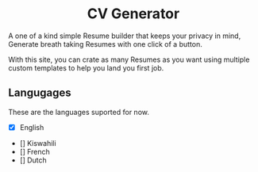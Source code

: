 <h1 align="center">CV Generator</h1>

A one of a kind simple Resume builder that keeps your privacy in mind, Generate breath taking Resumes with one click of a button. 

With this site, you can crate as many Resumes as you want using multiple custom templates to help you land you first job. 

## Langugages 
These are the languages suported for now. 

* [X] English
* []  Kiswahili
* []  French
* []  Dutch 


